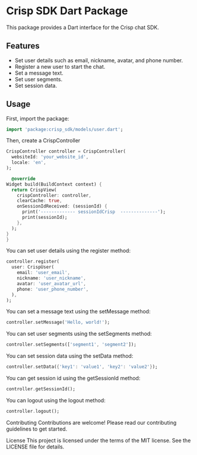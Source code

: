# Crisp SDK Dart Package

This package provides a Dart interface for the Crisp chat SDK.

## Features

- Set user details such as email, nickname, avatar, and phone number.
- Register a new user to start the chat.
- Set a message text.
- Set user segments.
- Set session data.

## Usage

First, import the package:

```dart
import 'package:crisp_sdk/models/user.dart';
```

Then, create a CrispController

```dart
CrispController controller = CrispController(
  websiteId: 'your_website_id',
  locale: 'en',
);
```

```dart
  @override
Widget build(BuildContext context) {
  return CrispView(
    crispController: controller,
    clearCache: true,
    onSessionIdReceived: (sessionId) {
      print('------------- sessionIdCrisp  --------------');
      print(sessionId);
    },
  );
}
}

```

You can set user details using the register method:

```dart
controller.register(
  user: CrispUser(
    email: 'user_email',
    nickname: 'user_nickname',
    avatar: 'user_avatar_url',
    phone: 'user_phone_number',
  ),
);
```

You can set a message text using the setMessage method:

```dart
controller.setMessage('Hello, world!');
```
You can set user segments using the setSegments method:
```dart
controller.setSegments(['segment1', 'segment2']);
```
You can set session data using the setData method:
```dart
controller.setData({'key1': 'value1', 'key2': 'value2'});
```
You can get session id using the getSessionId method:
```dart
controller.getSessionId();
```
You can logout using the logout method:
```dart
controller.logout();
```

Contributing
Contributions are welcome! Please read our contributing guidelines to get started.

License
This project is licensed under the terms of the MIT license. See the LICENSE file for details.